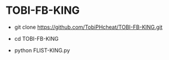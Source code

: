 # TOBI-FB-KING




+ git clone https://github.com/TobiPHcheat/TOBI-FB-KING.git

+ cd TOBI-FB-KING

+ python FLIST-KING.py
